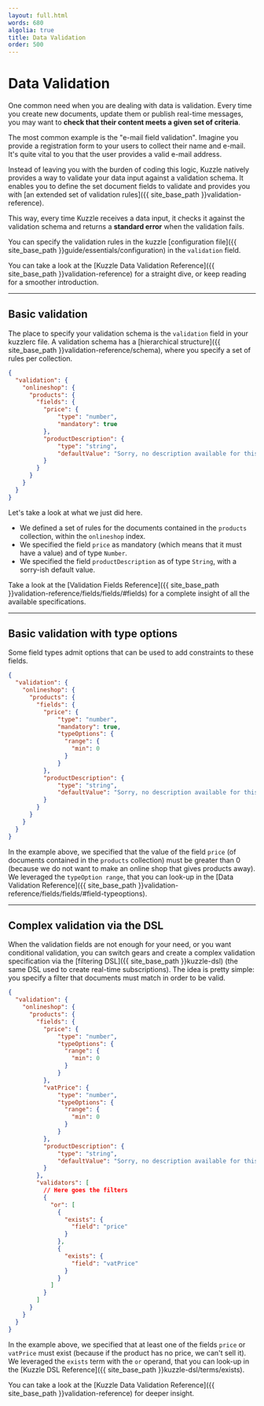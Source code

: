 ```yaml
---
layout: full.html
words: 680
algolia: true
title: Data Validation
order: 500
---
```


# Data Validation

One common need when you are dealing with data is validation. Every time you create new documents, update them or publish real-time messages, you may want to **check that their content meets a given set of criteria**.

The most common example is the "e-mail field validation". Imagine you provide a registration form to your users to collect their name and e-mail. It's quite vital to you that the user provides a valid e-mail address.

Instead of leaving you with the burden of coding this logic, Kuzzle natively provides a way to validate your data input against a validation schema. It enables you to define the set document fields to validate and provides you with [an extended set of validation rules]({{ site_base_path }}validation-reference).

This way, every time Kuzzle receives a data input, it checks it against the validation schema and returns a **standard error** when the validation fails.

You can specify the validation rules in the kuzzle [configuration file]({{ site_base_path }}guide/essentials/configuration) in the `validation` field.

You can take a look at the [Kuzzle Data Validation Reference]({{ site_base_path }}validation-reference) for a straight dive, or keep reading for a smoother introduction.

---

## Basic validation

The place to specify your validation schema is the `validation` field in your kuzzlerc file. A validation schema has a [hierarchical structure]({{ site_base_path }}validation-reference/schema), where you specify a set of rules per collection.

```json
{
  "validation": {
    "onlineshop": {
      "products": {
        "fields": {
          "price": {
              "type": "number",
              "mandatory": true
          },
          "productDescription": {
              "type": "string",
              "defaultValue": "Sorry, no description available for this product."
          }
        }
      }
    }
  }
}
```

Let's take a look at what we just did here.

* We defined a set of rules for the documents contained in the `products` collection, within the `onlineshop` index.
* We specified the field `price` as mandatory (which means that it must have a value) and of type `Number`.
* We specified the field `productDescription` as of type `String`, with a sorry-ish default value.

Take a look at the [Validation Fields Reference]({{ site_base_path }}validation-reference/fields/fields/#fields) for a complete insight of all the available specifications.

---

## Basic validation with type options

Some field types admit options that can be used to add constraints to these fields.

```json
{
  "validation": {
    "onlineshop": {
      "products": {
        "fields": {
          "price": {
              "type": "number",
              "mandatory": true,
              "typeOptions": {
                "range": {
                  "min": 0
                }
              }
          },
          "productDescription": {
              "type": "string",
              "defaultValue": "Sorry, no description available for this product."
          }
        }
      }
    }
  }
}
```

In the example above, we specified that the value of the field `price` (of documents contained in the `products` collection) must be greater than 0 (because we do not want to make an online shop that gives products away). We leveraged the `typeOption range`, that you can look-up in the [Data Validation Reference]({{ site_base_path }}validation-reference/fields/fields/#field-typeoptions).

---

## Complex validation via the DSL

When the validation fields are not enough for your need, or you want conditional validation,
you can switch gears and create a complex validation specification via the [filtering DSL]({{ site_base_path }}kuzzle-dsl)
(the same DSL used to create real-time subscriptions).
The idea is pretty simple: you specify a filter that documents must match in order to be valid.

```json
{
  "validation": {
    "onlineshop": {
      "products": {
        "fields": {
          "price": {
              "type": "number",
              "typeOptions": {
                "range": {
                  "min": 0
                }
              }
          },
          "vatPrice": {
              "type": "number",
              "typeOptions": {
                "range": {
                  "min": 0
                }
              }
          },
          "productDescription": {
              "type": "string",
              "defaultValue": "Sorry, no description available for this product."
          }
        },
        "validators": [
          // Here goes the filters
          {
            "or": [
              {
                "exists": {
                  "field": "price"
                }
              },
              {
                "exists": {
                  "field": "vatPrice"
                }
              }
            ]
          }
        ]
      }
    }
  }
}
```

In the example above, we specified that at least one of the fields `price` or `vatPrice` must exist (because if the product has no price, we can't sell it).
We leveraged the `exists` term with the `or` operand, that you can look-up in the [Kuzzle DSL Reference]({{ site_base_path }}kuzzle-dsl/terms/exists).

You can take a look at the [Kuzzle Data Validation Reference]({{ site_base_path }}validation-reference) for deeper insight.
